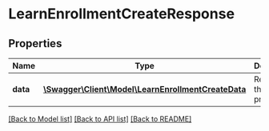 # LearnEnrollmentCreateResponse

## Properties
Name | Type | Description | Notes
------------ | ------------- | ------------- | -------------
**data** | [**\Swagger\Client\Model\LearnEnrollmentCreateData**](LearnEnrollmentCreateData.md) | Results of the enroll process | 

[[Back to Model list]](../README.md#documentation-for-models) [[Back to API list]](../README.md#documentation-for-api-endpoints) [[Back to README]](../README.md)



